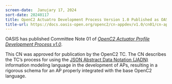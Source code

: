 ```yaml
---
screen-date:  Janujary 17, 2024
sort-date: 20240117
title: OpenC2 Actuatro Development Process Version 1.0 Published as OASIS Committee Note
title-url: https://docs.oasis-open.org/openc2/cn-appdev/v1.0/cn01/cn-appdev-v1.0-cn01.html
---
```


OASIS has published Committee Note 01 of <a rel="noopener noreferrer" target="_blank"
href="https://docs.oasis-open.org/openc2/cn-appdev/v1.0/cn01/cn-appdev-v1.0-cn01.html">_OpenC2 Actuator Profile Development Process v1.0_</a>. 

This CN was approved for publication by the OpenC2 TC. The CN describes the TC’s
process for using the <a rel="noopener noreferrer" target="_blank"
href="https://docs.oasis-open.org/openc2/jadn/v1.0/jadn-v1.0.html">JSON Abstract Data Notation (JADN)</a> 
information modeling language in the development of APs, resulting in a rigorous
schema for an AP properly integrated with the base OpenC2 language.